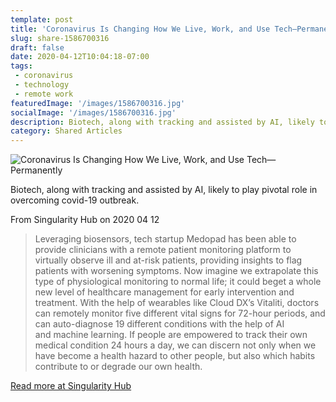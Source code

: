 ```yaml
---
template: post
title: 'Coronavirus Is Changing How We Live, Work, and Use Tech—Permanently'
slug: share-1586700316
draft: false
date: 2020-04-12T10:04:18-07:00
tags:
 - coronavirus
 - technology
 - remote work
featuredImage: '/images/1586700316.jpg'
socialImage: '/images/1586700316.jpg'
description: Biotech, along with tracking and assisted by AI, likely to play pivotal role in overcoming covid-19 outbreak.
category: Shared Articles
---
```

![Coronavirus Is Changing How We Live, Work, and Use Tech—Permanently](/images/1586700316.jpg)

Biotech, along with tracking and assisted by AI, likely to play pivotal role in overcoming covid-19 outbreak.

From Singularity Hub on 2020 04 12
> Leveraging biosensors, tech startup Medopad has been able to provide clinicians with a remote patient monitoring platform to virtually observe ill and at-risk patients, providing insights to flag patients with worsening symptoms. Now imagine we extrapolate this type of physiological monitoring to normal life; it could beget a whole new level of healthcare management for early intervention and treatment. With the help of wearables like Cloud DX’s Vitaliti, doctors can remotely monitor five different vital signs for 72-hour periods, and can auto-diagnose 19 different conditions with the help of AI and machine learning.
If people are empowered to track their own medical condition 24 hours a day, we can discern not only when we have become a health hazard to other people, but also which habits contribute to or degrade our own health.

[Read more at Singularity Hub](https://singularityhub.com/2020/04/12/coronavirus-is-changing-how-we-live-work-and-use-tech-permanently/)
